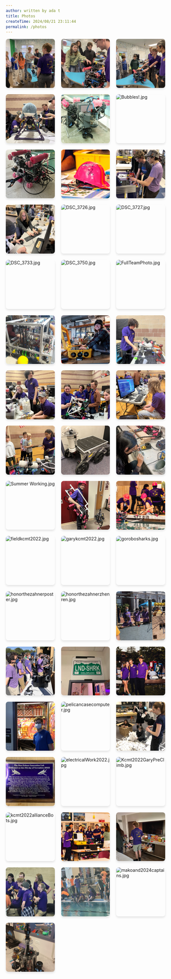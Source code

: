 ```yaml
---
author: written by ada t 
title: Photos
createTime: 2024/08/21 23:11:44
permalink: /photos
---
```


<ClientOnly>
<div class="image-viewer">
    
<div class="image-item">
    <div target="_blank" class="image-link">
        <img src="/img/archive/BCD_Question.jpg" alt="BCD_Question.jpg" loading="lazy">
        <div class="image-overlay">
            <p class="image-title">BCD_Question.jpg</p>
            <p class="image-date">Uploaded on 2024-08-21 22:24:42</p>
        </div>
    </div>
</div>
                
<div class="image-item">
    <div target="_blank" class="image-link">
        <img src="/img/archive/BCD_Student.jpg" alt="BCD_Student.jpg" loading="lazy">
        <div class="image-overlay">
            <p class="image-title">BCD_Student.jpg</p>
            <p class="image-date">Uploaded on 2024-08-21 22:24:42</p>
        </div>
    </div>
</div>
                
<div class="image-item">
    <div target="_blank" class="image-link">
        <img src="/img/archive/BCD_Teaching.jpg" alt="BCD_Teaching.jpg" loading="lazy">
        <div class="image-overlay">
            <p class="image-title">BCD_Teaching.jpg</p>
            <p class="image-date">Uploaded on 2024-08-21 22:24:42</p>
        </div>
    </div>
</div>
                
<div class="image-item">
    <div target="_blank" class="image-link">
        <img src="/img/archive/Blahaj_Nav_Bot.jpg" alt="Blahaj_Nav_Bot.jpg" loading="lazy">
        <div class="image-overlay">
            <p class="image-title">Blahaj_Nav_Bot.jpg</p>
            <p class="image-date">Uploaded on 2024-08-21 22:24:42</p>
        </div>
    </div>
</div>
                
<div class="image-item">
    <div target="_blank" class="image-link">
        <img src="/img/archive/Boxfish.jpg" alt="Boxfish.jpg" loading="lazy">
        <div class="image-overlay">
            <p class="image-title">Boxfish.jpg</p>
            <p class="image-date">Uploaded on 2024-08-21 22:24:42</p>
        </div>
    </div>
</div>
                
<div class="image-item">
    <div target="_blank" class="image-link">
        <img src="/img/archive/Bubbles!.jpg" alt="Bubbles!.jpg" loading="lazy">
        <div class="image-overlay">
            <p class="image-title">Bubbles!.jpg</p>
            <p class="image-date">Uploaded on 2024-08-21 22:24:42</p>
        </div>
    </div>
</div>
                
<div class="image-item">
    <div target="_blank" class="image-link">
        <img src="/img/archive/Bubbles_again.jpg" alt="Bubbles_again.jpg" loading="lazy">
        <div class="image-overlay">
            <p class="image-title">Bubbles_again.jpg</p>
            <p class="image-date">Uploaded on 2024-08-21 22:24:42</p>
        </div>
    </div>
</div>
                
<div class="image-item">
    <div target="_blank" class="image-link">
        <img src="/img/archive/Buttshark_Helmet.jpg" alt="Buttshark_Helmet.jpg" loading="lazy">
        <div class="image-overlay">
            <p class="image-title">Buttshark_Helmet.jpg</p>
            <p class="image-date">Uploaded on 2024-08-21 22:24:42</p>
        </div>
    </div>
</div>
                
<div class="image-item">
    <div target="_blank" class="image-link">
        <img src="/img/archive/CNC_Mentoring.jpg" alt="CNC_Mentoring.jpg" loading="lazy">
        <div class="image-overlay">
            <p class="image-title">CNC_Mentoring.jpg</p>
            <p class="image-date">Uploaded on 2024-08-21 22:24:42</p>
        </div>
    </div>
</div>
                
<div class="image-item">
    <div target="_blank" class="image-link">
        <img src="/img/archive/ComputerWork.jpg" alt="ComputerWork.jpg" loading="lazy">
        <div class="image-overlay">
            <p class="image-title">ComputerWork.jpg</p>
            <p class="image-date">Uploaded on 2024-08-21 22:24:42</p>
        </div>
    </div>
</div>
                
<div class="image-item">
    <div target="_blank" class="image-link">
        <img src="/img/archive/DSC_3726.jpg" alt="DSC_3726.jpg" loading="lazy">
        <div class="image-overlay">
            <p class="image-title">DSC_3726.jpg</p>
            <p class="image-date">Uploaded on 2024-08-21 22:24:42</p>
        </div>
    </div>
</div>
                
<div class="image-item">
    <div target="_blank" class="image-link">
        <img src="/img/archive/DSC_3727.jpg" alt="DSC_3727.jpg" loading="lazy">
        <div class="image-overlay">
            <p class="image-title">DSC_3727.jpg</p>
            <p class="image-date">Uploaded on 2024-08-21 22:24:42</p>
        </div>
    </div>
</div>
                
<div class="image-item">
    <div target="_blank" class="image-link">
        <img src="/img/archive/DSC_3733.jpg" alt="DSC_3733.jpg" loading="lazy">
        <div class="image-overlay">
            <p class="image-title">DSC_3733.jpg</p>
            <p class="image-date">Uploaded on 2024-08-21 22:24:42</p>
        </div>
    </div>
</div>
                
<div class="image-item">
    <div target="_blank" class="image-link">
        <img src="/img/archive/DSC_3750.jpg" alt="DSC_3750.jpg" loading="lazy">
        <div class="image-overlay">
            <p class="image-title">DSC_3750.jpg</p>
            <p class="image-date">Uploaded on 2024-08-21 22:24:42</p>
        </div>
    </div>
</div>
                
<div class="image-item">
    <div target="_blank" class="image-link">
        <img src="/img/archive/FullTeamPhoto.jpg" alt="FullTeamPhoto.jpg" loading="lazy">
        <div class="image-overlay">
            <p class="image-title">FullTeamPhoto.jpg</p>
            <p class="image-date">Uploaded on 2024-08-21 22:24:42</p>
        </div>
    </div>
</div>
                
<div class="image-item">
    <div target="_blank" class="image-link">
        <img src="/img/archive/Gary_minus_buffer.jpg" alt="Gary_minus_buffer.jpg" loading="lazy">
        <div class="image-overlay">
            <p class="image-title">Gary_minus_buffer.jpg</p>
            <p class="image-date">Uploaded on 2024-08-21 22:24:42</p>
        </div>
    </div>
</div>
                
<div class="image-item">
    <div target="_blank" class="image-link">
        <img src="/img/archive/Happy_computer.jpg" alt="Happy_computer.jpg" loading="lazy">
        <div class="image-overlay">
            <p class="image-title">Happy_computer.jpg</p>
            <p class="image-date">Uploaded on 2024-08-21 22:24:42</p>
        </div>
    </div>
</div>
                
<div class="image-item">
    <div target="_blank" class="image-link">
        <img src="/img/archive/IMG_1542.jpg" alt="IMG_1542.jpg" loading="lazy">
        <div class="image-overlay">
            <p class="image-title">IMG_1542.jpg</p>
            <p class="image-date">Uploaded on 2024-08-21 22:24:42</p>
        </div>
    </div>
</div>
                
<div class="image-item">
    <div target="_blank" class="image-link">
        <img src="/img/archive/IMG_1545.jpg" alt="IMG_1545.jpg" loading="lazy">
        <div class="image-overlay">
            <p class="image-title">IMG_1545.jpg</p>
            <p class="image-date">Uploaded on 2024-08-21 22:24:42</p>
        </div>
    </div>
</div>
                
<div class="image-item">
    <div target="_blank" class="image-link">
        <img src="/img/archive/IMG_2280.jpg" alt="IMG_2280.jpg" loading="lazy">
        <div class="image-overlay">
            <p class="image-title">IMG_2280.jpg</p>
            <p class="image-date">Uploaded on 2024-08-21 22:24:42</p>
        </div>
    </div>
</div>
                
<div class="image-item">
    <div target="_blank" class="image-link">
        <img src="/img/archive/Regional_Coding.jpg" alt="Regional_Coding.jpg" loading="lazy">
        <div class="image-overlay">
            <p class="image-title">Regional_Coding.jpg</p>
            <p class="image-date">Uploaded on 2024-08-21 22:24:42</p>
        </div>
    </div>
</div>
                
<div class="image-item">
    <div target="_blank" class="image-link">
        <img src="/img/archive/Regional_Teaching.jpg" alt="Regional_Teaching.jpg" loading="lazy">
        <div class="image-overlay">
            <p class="image-title">Regional_Teaching.jpg</p>
            <p class="image-date">Uploaded on 2024-08-21 22:24:42</p>
        </div>
    </div>
</div>
                
<div class="image-item">
    <div target="_blank" class="image-link">
        <img src="/img/archive/Rover.jpg" alt="Rover.jpg" loading="lazy">
        <div class="image-overlay">
            <p class="image-title">Rover.jpg</p>
            <p class="image-date">Uploaded on 2024-08-21 22:24:42</p>
        </div>
    </div>
</div>
                
<div class="image-item">
    <div target="_blank" class="image-link">
        <img src="/img/archive/Soldering_Work.jpg" alt="Soldering_Work.jpg" loading="lazy">
        <div class="image-overlay">
            <p class="image-title">Soldering_Work.jpg</p>
            <p class="image-date">Uploaded on 2024-08-21 22:24:42</p>
        </div>
    </div>
</div>
                
<div class="image-item">
    <div target="_blank" class="image-link">
        <img src="/img/archive/Summer Working.jpg" alt="Summer Working.jpg" loading="lazy">
        <div class="image-overlay">
            <p class="image-title">Summer Working.jpg</p>
            <p class="image-date">Uploaded on 2024-08-21 22:24:42</p>
        </div>
    </div>
</div>
                
<div class="image-item">
    <div target="_blank" class="image-link">
        <img src="/img/archive/TetherWithMember.jpg" alt="TetherWithMember.jpg" loading="lazy">
        <div class="image-overlay">
            <p class="image-title">TetherWithMember.jpg</p>
            <p class="image-date">Uploaded on 2024-08-21 22:24:42</p>
        </div>
    </div>
</div>
                
<div class="image-item">
    <div target="_blank" class="image-link">
        <img src="/img/archive/Worlds_Deck_Team.jpg" alt="Worlds_Deck_Team.jpg" loading="lazy">
        <div class="image-overlay">
            <p class="image-title">Worlds_Deck_Team.jpg</p>
            <p class="image-date">Uploaded on 2024-08-21 22:24:42</p>
        </div>
    </div>
</div>
                
<div class="image-item">
    <div target="_blank" class="image-link">
        <img src="/img/archive/fieldkcmt2022.jpg" alt="fieldkcmt2022.jpg" loading="lazy">
        <div class="image-overlay">
            <p class="image-title">fieldkcmt2022.jpg</p>
            <p class="image-date">Uploaded on 2024-08-21 22:24:42</p>
        </div>
    </div>
</div>
                
<div class="image-item">
    <div target="_blank" class="image-link">
        <img src="/img/archive/garykcmt2022.jpg" alt="garykcmt2022.jpg" loading="lazy">
        <div class="image-overlay">
            <p class="image-title">garykcmt2022.jpg</p>
            <p class="image-date">Uploaded on 2024-08-21 22:24:42</p>
        </div>
    </div>
</div>
                
<div class="image-item">
    <div target="_blank" class="image-link">
        <img src="/img/archive/gorobosharks.jpg" alt="gorobosharks.jpg" loading="lazy">
        <div class="image-overlay">
            <p class="image-title">gorobosharks.jpg</p>
            <p class="image-date">Uploaded on 2024-08-21 22:24:42</p>
        </div>
    </div>
</div>
                
<div class="image-item">
    <div target="_blank" class="image-link">
        <img src="/img/archive/honorthezahnerposter.jpg" alt="honorthezahnerposter.jpg" loading="lazy">
        <div class="image-overlay">
            <p class="image-title">honorthezahnerposter.jpg</p>
            <p class="image-date">Uploaded on 2024-08-21 22:24:42</p>
        </div>
    </div>
</div>
                
<div class="image-item">
    <div target="_blank" class="image-link">
        <img src="/img/archive/honorthezahnerzhenren.jpg" alt="honorthezahnerzhenren.jpg" loading="lazy">
        <div class="image-overlay">
            <p class="image-title">honorthezahnerzhenren.jpg</p>
            <p class="image-date">Uploaded on 2024-08-21 22:24:42</p>
        </div>
    </div>
</div>
                
<div class="image-item">
    <div target="_blank" class="image-link">
        <img src="/img/archive/kcmt2022drivers.jpg" alt="kcmt2022drivers.jpg" loading="lazy">
        <div class="image-overlay">
            <p class="image-title">kcmt2022drivers.jpg</p>
            <p class="image-date">Uploaded on 2024-08-21 22:24:42</p>
        </div>
    </div>
</div>
                
<div class="image-item">
    <div target="_blank" class="image-link">
        <img src="/img/archive/kcmt2022driverstation.jpg" alt="kcmt2022driverstation.jpg" loading="lazy">
        <div class="image-overlay">
            <p class="image-title">kcmt2022driverstation.jpg</p>
            <p class="image-date">Uploaded on 2024-08-21 22:24:42</p>
        </div>
    </div>
</div>
                
<div class="image-item">
    <div target="_blank" class="image-link">
        <img src="/img/archive/lndshrkplate.jpg" alt="lndshrkplate.jpg" loading="lazy">
        <div class="image-overlay">
            <p class="image-title">lndshrkplate.jpg</p>
            <p class="image-date">Uploaded on 2024-08-21 22:24:42</p>
        </div>
    </div>
</div>
                
<div class="image-item">
    <div target="_blank" class="image-link">
        <img src="/img/archive/outsideworlds.jpg" alt="outsideworlds.jpg" loading="lazy">
        <div class="image-overlay">
            <p class="image-title">outsideworlds.jpg</p>
            <p class="image-date">Uploaded on 2024-08-21 22:24:42</p>
        </div>
    </div>
</div>
                
<div class="image-item">
    <div target="_blank" class="image-link">
        <img src="/img/archive/paintbooth.jpg" alt="paintbooth.jpg" loading="lazy">
        <div class="image-overlay">
            <p class="image-title">paintbooth.jpg</p>
            <p class="image-date">Uploaded on 2024-08-21 22:24:42</p>
        </div>
    </div>
</div>
                
<div class="image-item">
    <div target="_blank" class="image-link">
        <img src="/img/archive/pelicancasecomputer.jpg" alt="pelicancasecomputer.jpg" loading="lazy">
        <div class="image-overlay">
            <p class="image-title">pelicancasecomputer.jpg</p>
            <p class="image-date">Uploaded on 2024-08-21 22:24:42</p>
        </div>
    </div>
</div>
                
<div class="image-item">
    <div target="_blank" class="image-link">
        <img src="/img/archive/prusapapers.jpg" alt="prusapapers.jpg" loading="lazy">
        <div class="image-overlay">
            <p class="image-title">prusapapers.jpg</p>
            <p class="image-date">Uploaded on 2024-08-21 22:24:42</p>
        </div>
    </div>
</div>
                
<div class="image-item">
    <div target="_blank" class="image-link">
        <img src="/img/archive/zahner_dedication.jpg" alt="zahner_dedication.jpg" loading="lazy">
        <div class="image-overlay">
            <p class="image-title">zahner_dedication.jpg</p>
            <p class="image-date">Uploaded on 2024-08-21 22:24:42</p>
        </div>
    </div>
</div>
                
<div class="image-item">
    <div target="_blank" class="image-link">
        <img src="/img/archive/electricalWork2022.jpg" alt="electricalWork2022.jpg" loading="lazy">
        <div class="image-overlay">
            <p class="image-title">electricalWork2022.jpg</p>
            <p class="image-date">Uploaded on 2024-08-21 23:10:30</p>
        </div>
    </div>
</div>
                
<div class="image-item">
    <div target="_blank" class="image-link">
        <img src="/img/archive/Kcmt2022GaryPreClimb.jpg" alt="Kcmt2022GaryPreClimb.jpg" loading="lazy">
        <div class="image-overlay">
            <p class="image-title">Kcmt2022GaryPreClimb.jpg</p>
            <p class="image-date">Uploaded on 2024-08-21 23:10:30</p>
        </div>
    </div>
</div>
                
<div class="image-item">
    <div target="_blank" class="image-link">
        <img src="/img/archive/kcmt2022allianceBots.jpg" alt="kcmt2022allianceBots.jpg" loading="lazy">
        <div class="image-overlay">
            <p class="image-title">kcmt2022allianceBots.jpg</p>
            <p class="image-date">Uploaded on 2024-08-21 23:10:30</p>
        </div>
    </div>
</div>
                
<div class="image-item">
    <div target="_blank" class="image-link">
        <img src="/img/archive/presentationBoxfishAndComputer.jpg" alt="presentationBoxfishAndComputer.jpg" loading="lazy">
        <div class="image-overlay">
            <p class="image-title">presentationBoxfishAndComputer.jpg</p>
            <p class="image-date">Uploaded on 2024-08-21 23:10:30</p>
        </div>
    </div>
</div>
                
<div class="image-item">
    <div target="_blank" class="image-link">
        <img src="/img/archive/worlds2024hotelroom.jpg" alt="worlds2024hotelroom.jpg" loading="lazy">
        <div class="image-overlay">
            <p class="image-title">worlds2024hotelroom.jpg</p>
            <p class="image-date">Uploaded on 2024-08-21 23:10:30</p>
        </div>
    </div>
</div>
                
<div class="image-item">
    <div target="_blank" class="image-link">
        <img src="/img/archive/worlds2024talk.jpg" alt="worlds2024talk.jpg" loading="lazy">
        <div class="image-overlay">
            <p class="image-title">worlds2024talk.jpg</p>
            <p class="image-date">Uploaded on 2024-08-21 23:10:30</p>
        </div>
    </div>
</div>
                
<div class="image-item">
    <div target="_blank" class="image-link">
        <img src="/img/archive/worlds2024poolside.jpg" alt="worlds2024poolside.jpg" loading="lazy">
        <div class="image-overlay">
            <p class="image-title">worlds2024poolside.jpg</p>
            <p class="image-date">Uploaded on 2024-08-21 23:10:30</p>
        </div>
    </div>
</div>
                
<div class="image-item">
    <div target="_blank" class="image-link">
        <img src="/img/archive/makoand2024captains.jpg" alt="makoand2024captains.jpg" loading="lazy">
        <div class="image-overlay">
            <p class="image-title">makoand2024captains.jpg</p>
            <p class="image-date">Uploaded on 2024-08-21 23:10:30</p>
        </div>
    </div>
</div>
                
<div class="image-item">
    <div target="_blank" class="image-link">
        <img src="/img/archive/makoInTheLab.jpg" alt="makoInTheLab.jpg" loading="lazy">
        <div class="image-overlay">
            <p class="image-title">makoInTheLab.jpg</p>
            <p class="image-date">Uploaded on 2024-08-21 23:10:30</p>
        </div>
    </div>
</div>
                
</div>
</ClientOnly>

<style>
.image-viewer {
    display: grid;
    grid-template-columns: repeat(3, 1fr);
    gap: 20px;
    margin-bottom: 40px;
    width: 100%;
}
.image-grid {
    display: contents; 
}

.image-item {
    position: relative;
    overflow: hidden;
    border-radius: 8px;
    box-shadow: 0 4px 6px rgba(0, 0, 0, 0.1);
    transition: transform 0.3s ease;
    aspect-ratio: 1 / 1;
    width: 100%; 
}

.image-item:hover {
    transform: translateY(-5px);
}

.image-link {
    display: block;
    position: relative;
    width: 100%;
    height: 100%;
}

.image-link img {
    width: 100%;
    height: 100%;
    object-fit: cover;
    display: block;
}

.image-overlay {
    position: absolute;
    bottom: 0;
    left: 0;
    right: 0;
    background: rgba(0, 0, 0, 0.7);
    color: white;
    padding: 10px;
    transform: translateY(100%);
    transition: transform 0.3s ease;
}

.image-item:hover .image-overlay {
    transform: translateY(0);
}

.image-title {
    margin: 0;
    font-size: 14px;
    font-weight: bold;
    white-space: nowrap;
    overflow: hidden;
    text-overflow: ellipsis;
}

.image-date {
    margin: 5px 0 0;
    font-size: 12px;
    opacity: 0.8;
}

@media (max-width: 719px) {
    .image-overlay {
        display: none;
    }
    .image-item:hover {
        transform: none;
    }
}
</style>

